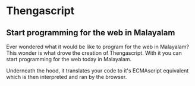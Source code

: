 # Thengascript
## Start programming for the web in Malayalam

Ever wondered what it would be like to program for the web in Malayalam?
This wonder is what drove the creation of Thengascript.
With it you can start programming for the web today in Malayalam.

Underneath the hood, it translates your code to it's ECMAscript equivalent which is then interpreted and ran by the browser.
